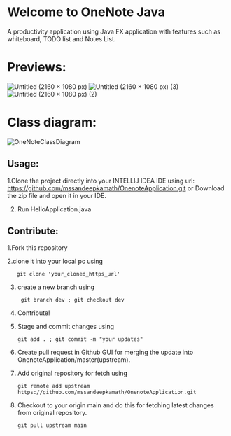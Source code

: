 # Welcome to OneNote Java

A productivity application using Java FX application with features such as whiteboard, TODO list and Notes List.

# Previews:

![Untitled (2160 × 1080 px)](https://user-images.githubusercontent.com/90695071/193128300-cfbb3c62-fc48-49ed-9c18-c11edb03e16b.png)
![Untitled (2160 × 1080 px) (3)](https://user-images.githubusercontent.com/90695071/193130363-7a3442cd-ceae-47c6-944d-f8beac42d543.png)
![Untitled (2160 × 1080 px) (2)](https://user-images.githubusercontent.com/90695071/193128334-5984e85f-ea4c-494b-b9ff-a6beee98cba0.png)

# Class diagram:

![OneNoteClassDiagram](https://user-images.githubusercontent.com/90695071/193128414-47416069-f465-4f41-9619-c9c952a801df.png)

## Usage:

1.Clone the project directly into your INTELLIJ IDEA IDE using url: https://github.com/mssandeepkamath/OnenoteApplication.git or Download the zip file and open it in your IDE.

2. Run HelloApplication.java

## Contribute:

1.Fork this repository

2.clone it into your local pc using

       git clone 'your_cloned_https_url'
         
3. create a new branch using

        git branch dev ; git checkout dev
           
4. Contribute!

5. Stage and commit changes using 

       git add . ; git commit -m "your updates"
           
6. Create pull request in Github GUI for merging the update into OnenoteApplication/master(upstream).

7. Add original repository for fetch using 

       git remote add upstream https://github.com/mssandeepkamath/OnenoteApplication.git
       
8. Checkout to your origin main and do this for fetching latest changes from original repository.

       git pull upstream main


